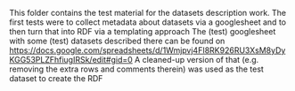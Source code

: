 This folder contains the test material for the datasets description work. 
The first tests were to collect metadata about datasets via a googlesheet and to then turn that into RDF via a templating approach
The (test) googlesheet with some (test) datasets described there can be found on https://docs.google.com/spreadsheets/d/1Wmjpvj4FI8RK926RU3XsM8yDyKGG53PLZFhfiugIRSk/edit#gid=0
A cleaned-up version of that (e.g. removing the extra rows and comments therein) was used as the test dataset to create the RDF
